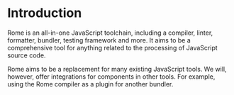 # Introduction

Rome is an all-in-one JavaScript toolchain, including a compiler, linter, formatter, bundler, testing framework and more. It aims to be a comprehensive tool for anything related to the processing of JavaScript source code.

Rome aims to be a replacement for many existing JavaScript tools. We will, however, offer integrations for components in other tools. For example, using the Rome compiler as a plugin for another bundler.
